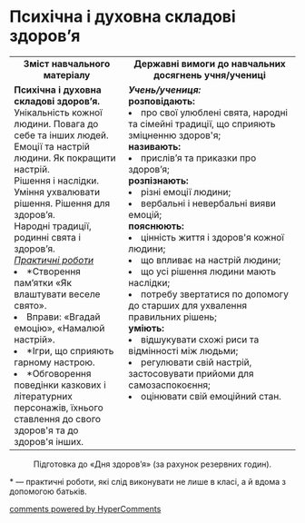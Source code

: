 <div id="hypercomments_widget" class="js-hypercomments-widget invisible"></div>

Психічна і духовна складові здоров’я
=============================================

<table>
  <tr>
    <td width="40%" align="center"><b>Зміст навчального матеріалу<b></td>
    <td width="60%" align="center"><b>Державні вимоги до навчальних досягнень учня/учениці</b></td>
  </tr>
  <tr>
    <td width="40%" style="vertical-align:top !important;">
    <b>Психічна і духовна складові здоров’я.</b><br>
Унікальність кожної людини. Повага до себе та інших людей.<br>
Емоції та настрій людини. Як покращити настрій.<br>
Рішення і наслідки. Уміння ухвалювати рішення. Рішення для здоров’я.<br>
Народні традиції, родинні свята і здоров’я.<br>
    <u><i>Практичні роботи </i></u><br>
    <li>*Створення пам’ятки «Як влаштувати веселе свято».</li>
    <li>Вправи: «Вгадай емоцію», «Намалюй настрій».</li>
    <li>*Ігри, що сприяють гарному настрою.</li>
    <li>*Обговорення поведінки казкових і літературних персонажів, їхнього ставлення до свого здоров'я та до здоров'я інших.</li>
    </td>
    <td width="60%" style="vertical-align:top !important;">
    <i><b>Учень/учениця:</b></i><br>
	<b>розповідають:</b>
    <li>про свої улюблені свята, народні та сімейні традиції, що сприяють  зміцненню здоров'я;</li>
    <b>називають:</b>
    <li>прислів’я та приказки про здоров’я;</li>
    <b>розпізнають:</b>
    <li>різні емоції людини;</li>
    <li>вербальні і невербальні вияви емоцій;</li>
    <b>пояснюють: </b>
    <li>цінність життя і здоров'я кожної людини;</li>
    <li>що впливає на настрій людини;</li>
    <li>що усі рішення людини мають наслідки;</li>
    <li>потребу звертатися по допомогу до старших для ухвалення правильних рішень;</li>
    <b>уміють:</b>
    <li>відшукувати схожі риси та відмінності між людьми;</li>
    <li>регулювати свій настрій, застосовувати прийоми для самозаспокоєння;</li>
    <li>оцінювати свій емоційний стан.</li>
</td>
</tr>
</table>

<p align="center">Підготовка до «Дня здоров’я» (за рахунок резервних годин).</p>
<p>* — практичні роботи, які слід виконувати не лише в класі, а й вдома з допомогою батьків.</p>

<div class="js-hypercomments-container">
<a href="http://hypercomments.com" class="hc-link" title="comments widget">comments powered by HyperComments</a>
</div>